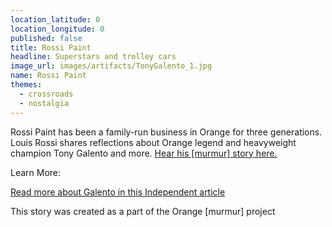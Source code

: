 ```yaml
---
location_latitude: 0
location_longitude: 0
published: false
title: Rossi Paint
headline: Superstars and trolley cars
image_url: images/artifacts/TonyGalento_1.jpg
name: Rossi Paint
themes:
  - crossroads
  - nostalgia
---
```

Rossi Paint has been a family-run business in Orange for three generations.  Louis Rossi shares reflections about Orange legend and heavyweight champion Tony Galento and more.  [Hear his [murmur] story here.](https://soundcloud.com/murmur-orange-nj/rossi-paint-tony-galento)  

Learn More:  

[Read more about Galento in this Independent article](http://www.independent.co.uk/sport/general/boxing/the-story-of-two-ton-tony-a-bloody-fight-in-the-nut-club-bar-and-a-giant-octopus-a6937741.html)  

This story was created as a part of the Orange [murmur] project

